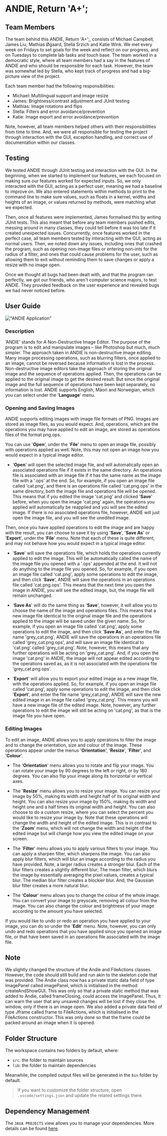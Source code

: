 # ANDIE, Return 'A+';

## Team Members

The team behind this ANDIE, Return 'A+';, consists of Michael Campbell, James Liu, Mathias Øgaard, Stella Srzich and Katie Wink. We met every week on Fridays to set goals for the week and reflect on our progress, and on Tuesdays to complete lab tasks and touch base. The team worked in a democratic style, where all team members had a say in the features of ANDIE and who should be responsible for each task. However, the team was somewhat led by Stella, who kept track of progress and had a big-picture view of the project. 

Each team member had the following responsibilities:
- Michael: Multilingual support and image resize
- James: Brightness/contrast adjustment and JUnit testing
- Mathias: Image rotations and flips
- Stella: Filters and error avoidance/prevention
- Katie: Image export and error avoidance/prevention

Note, however, all team members helped others with their responsibilities from time to time. And, we were all responsible for testing the project through interaction with the GUI, exception handling, and correct use of documentation within our classes.


## Testing

We tested ANDIE through JUnit testing and interaction with the GUI. In the beginning, when we started to implement our features, we each focused on making sure our features worked for expected inputs. So, we only interacted with the GUI, acting as a perfect user, meaning we had a baseline to improve on. We also entered statements within methods to print to the command line to make sure values, such as floats in a kernel, widths and heights of an image, or values returned by methods, were matching what we expected. 

Then, once all features were implemented, James formalised this by writing JUnit tests. This also meant that before any team members pushed edits, messing around in many classes, they could tell before it was too late if it created unexpected issues. Concurrently, once features worked in the perfect case, all team members tested by interacting with the GUI, acting as normal users. Then, we noted down any issues, including ones that crashed the program, such as opening non-image files or entering non-ints for the radius of a filter, and ones that could cause problems for the user, such as allowing them to exit without reminding them to save changes or apply a resize with no image open.

Once we thought all bugs had been dealt with, and that the program ran perfectly, we got our friends, who aren't computer science majors, to test ANDIE. They provided feedback on the user experience and revealed bugs we had never noticed before. 

## User Guide

!["ANDIE Application"](/pictures/ANDIE_GUI.png)

### Description
‘ANDIE’ stands for A Non-Destructive Image Editor. The purpose of the program is to edit and manipulate images – like Photoshop but much, much simpler. The approach taken in ANDIE is non-destructive image editing. Many image processing operations, such as blurring filters, once applied to an image, cannot be reversed because information is lost in the process. Non-destructive image editors take the approach of storing the original image and the sequence of operations applied. Then, the operations can be applied to the original image to get the desired result. But since the original image and the full sequence of operations have been kept separately, no information is lost. ANDIE supports English, Māori and Norwegian, which you can select under the '**Language**' menu.

### Opening and Saving Images
ANDIE supports editing images with image file formats of PNG. Images are stored as image files, as you would expect. And, operations, which are the operations you may have applied to edit an image, are stored as operations files of the format png.ops.

You can use '**Open**', under the '**File**' menu to open an image file, possibly with operations applied as well. Note, this may not open an image how you would expect in a typical image editor.

- '**Open**' will open the selected image file, and will automatically open an associated operations file if it exists in the same directory. An operations file is associated with an image file if it has the same name as the image file with a '.ops' at the end. So, for example, if you open an image file called 'cat.png', and there is an operations file called 'cat.png.ops' in the same directory, both the image file and operations file will be opened. This means that if you edited the image 'cat.png' and clicked '**Save**' before, when you open the image 'cat.png' again, the operations you applied will automatically be reapplied and you will see the edited image. If there is no associated operations file, however, ANDIE will just open the image file, and you will see the unedited image.

Then, once you have applied operations to edit the image and are happy with the result, you can choose to save it by using '**Save**', '**Save As**' or '**Export**', under the '**File**' menu. Note that each of these is quite different, and may not behave how you would expect in a typical image editor.

- '**Save**' will save the operations file, which holds the operations currently applied to edit the image. This will be automatically called the name of the image file you opened with a '.ops' appended at the end. It will not do anything to the image file you opened. So, for example, if you open an image file called 'cat.png', apply some operations to edit the image, and then click '**Save**', ANDIE will save the operations in an operations file called 'cat.png.ops'. This means that the next time you open the image in ANDIE, you will see the edited image, but, the image file will remain unchanged.

- '**Save As**' will do the same thing as '**Save**', however, it will allow you to choose the name of the image and operations files. This means that a new image file identical to the original image file and the operations applied to the image will be saved under the given name. So, for example, if you open an image file called 'cat.png', apply some operations to edit the image, and then click '**Save As**', and enter the file name 'grey_cat.png', ANDIE will save the operations in an operations file called 'grey_cat.png.ops', and will save an image file identical to 'cat.png' called 'grey_cat.png'. Note, however, this means that any further operations will be acting on 'grey_cat.png'. And, if you open the image 'cat.png' in ANDIE, the image will not appear edited according to the operations saved as, as it is not associated with the operations file 'grey_cat.png.ops'.

- '**Export**' will allow you to export your edited image as a new image file, with the operations applied. So, for example, if you open an image file called 'cat.png', apply some operations to edit the image, and then click '**Export**', and enter the file name 'grey_cat.png', ANDIE will save the new edited image in an image file called 'grey_cat.png'. This means you will have a new image file of the edited image. Note, however, any further operations to edit the image will still be acting on 'cat.png', as that is the image file you have open.

### Editing Images
To edit an image, ANDIE allows you to apply operations to filter the image and to change the orientation, size and colour of the image. These operations appear under the menus '**Orientation**', '**Resize**', '**Filter**', and '**Colour**'.

- The '**Orientation**' menu allows you to rotate and flip your image. You can rotate your image by 90 degrees to the left or right, or by 180 degrees. You can also flip your image along its horizontal or vertical axes. 

- The '**Resize**' menu allows you to resize your image.  You can resize your image by 50%, making its width and height half of its original width and height. You can also resize your image by 150%, making its width and height one and a half times its original width and height. You can also choose to do a custom resize, where you can select the percent you would like to resize your image by. Note that these operations will change the width and height of the edited image. This is in contrast to the '**Zoom**' menu, which will not change the width and height of the edited image but will change how you view the edited image on your screen.

- The '**Filter**' menu allows you to apply various filters to your image. You can apply a sharpen filter, which sharpens the image. You can also apply blur filters, which will blur an image according to the radius you have provided. Note, a larger radius creates a stronger blur. Each of the blur filters creates a slightly different blur; The mean filter, which blurs the image by essentially averaging the pixel values, creates a typical blur. The median blur filter creates a blockier blur. And, the Gaussian blur filter creates a more natural blur.

- The '**Colour**' menu allows you to change the colour of the whole image. You can convert your image to greyscale, removing all colour from the image. You can also change the colour and brightness of your image according to the amount you have selected.

If you would like to undo or redo an operation you have applied to your image, you can do so under the '**Edit**' menu. Note, however, you can only undo and redo operations that you have applied since you opened an image file, or that have been saved in an operations file associated with the image file.

## Note

We slightly changed the structure of the Andie and FileActions classes. However, the code should still build and run akin to the skeleton code that was provided. The Andie class now has a private static data field of type ImagePanel called imagePanel, which is initialised in the method createAndShowGUI. This was only so that a private static method that was added to Andie, called frameClosing, could access the ImagePanel. Thus, it can warn the user that any unsaved changes will be lost if they close the window, only if there is an image open. We also added a private data field of type Jframe called frame to FileActions, which is initialised in the FileActions constructor. This was only done so that the frame could be packed around an image when it is opened. 


## Folder Structure

The workspace contains two folders by default, where:

- `src`: the folder to maintain sources
- `lib`: the folder to maintain dependencies

Meanwhile, the compiled output files will be generated in the `bin` folder by default.

> If you want to customize the folder structure, open `.vscode/settings.json` and update the related settings there.

## Dependency Management

The `JAVA PROJECTS` view allows you to manage your dependencies. More details can be found [here](https://github.com/microsoft/vscode-java-dependency#manage-dependencies).
